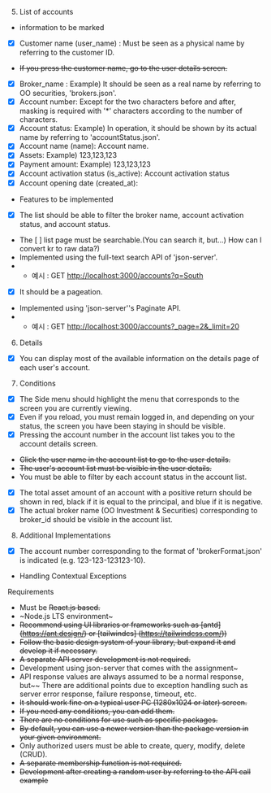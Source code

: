 5. List of accounts
- information to be marked
- [x] Customer name (user_name) : Must be seen as a physical name by referring to the customer ID.
- ~~If you press the customer name, go to the user details screen.~~
- [x] Broker_name : Example) It should be seen as a real name by referring to OO securities, 'brokers.json'.
- [x] Account number: Except for the two characters before and after, masking is required with '*' characters according to the number of characters.
- [x] Account status: Example) In operation, it should be shown by its actual name by referring to 'accountStatus.json'.
- [x] Account name (name): Account name.
- [x] Assets: Example) 123,123,123
- [x] Payment amount: Example) 123,123,123
- [x] Account activation status (is_active): Account activation status
- [x] Account opening date (created_at):
- Features to be implemented
- [x] The list should be able to filter the broker name, account activation status, and account status.
- The [ ] list page must be searchable.(You can search it, but...) How can I convert kr to raw data?)
- Implemented using the full-text search API of 'json-server'.
- - 예시 : GET [http://localhost:3000/accounts?q=South](http://localhost:3000/accounts?q=South)
- [x] It should be a pageation.
- Implemented using 'json-server''s Paginate API.
- - 예시 : GET [http://localhost:3000/accounts?\_page=2&\_limit=20](http://localhost:3000/accounts?%5C%5C_page=2&%5C%5C_limit=20)
6. Details
- [x] You can display most of the available information on the details page of each user's account.
7. Conditions
- [x] The Side menu should highlight the menu that corresponds to the screen you are currently viewing.
- [x] Even if you reload, you must remain logged in, and depending on your status, the screen you have been staying in should be visible.
- [x] Pressing the account number in the account list takes you to the account details screen.
- ~~Click the user name in the account list to go to the user details.~~
- ~~The user's account list must be visible in the user details.~~
- You must be able to filter by each account status in the account list.
- [x] The total asset amount of an account with a positive return should be shown in red, black if it is equal to the principal, and blue if it is negative.
- [x] The actual broker name (OO Investment & Securities) corresponding to broker_id should be visible in the account list.
8. Additional Implementations
- [x] The account number corresponding to the format of 'brokerFormat.json' is indicated (e.g. 123-123-123123-10).
- Handling Contextual Exceptions

Requirements

- Must be ~~React.js based.~~
- ~Node.js LTS environment~
- ~~Recommend using UI libraries or frameworks such as [antd] (https://ant.design/) or [tailwindcs] (https://tailwindcss.com/))~~
- ~~Follow the basic design system of your library, but expand it and develop it if necessary.~~
- ~~A separate API server development is not required.~~
- Development using json-server that comes with the assignment~
- API response values are always assumed to be a normal response, but~~ There are additional points due to exception handling such as server error response, failure response, timeout, etc.
- ~~It should work fine on a typical user PC (1280x1024 or later) screen.~~
- ~~If you need any conditions, you can add them.~~
- ~~There are no conditions for use such as specific packages.~~
- ~~By default, you can use a newer version than the package version in your given environment.~~
- Only authorized users must be able to create, query, modify, delete (CRUD).
- ~~A separate membership function is not required.~~
- ~~Development after creating a random user by referring to the API call example~~
